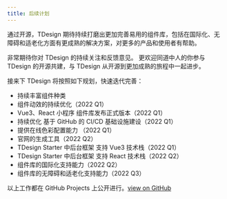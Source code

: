 ```yaml
---
title: 后续计划
---
```


通过开源，TDesign 期待持续打磨出更加完善易用的组件库，包括在国际化、无障碍和适老化方面有更成熟的解决方案，对更多的产品和使用者有帮助。

非常期待你对 TDesign 的持续关注和反馈意见。
更欢迎同道中人的你参与 TDesign 的开源共建，与 TDesign 从开源到更加成熟的旅程中一起进步。

接来下 TDesign 将按照如下规划，快速迭代完善：


- 持续丰富组件种类
- 组件动效的持续优化（2022 Q1）
- Vue3、React 小程序 组件库发布正式版本（2022 Q1）
- 持续优化 基于 GitHub 的 CI/CD 基础设施建设（2022 Q1）
- 提供在线色彩配置能力 （2022 Q1）
- 官网的生成工具（2022 Q2）
- TDesign Starter 中后台框架 支持 Vue3 技术栈（2022 Q1）
- TDesign Starter 中后台框架 支持 React 技术栈（2022 Q2）
- 组件库的国际化支持能力（2022 Q2）
- 组件库的无障碍和适老化支持能力（2022 Q3）


以上工作都在 GitHub Projects 上公开进行。[view on GitHub](https://github.com/orgs/Tencent/projects/1/views/7)
